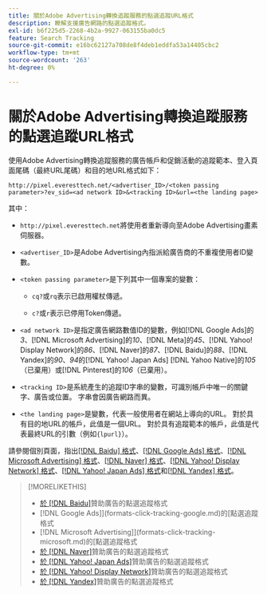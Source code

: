```yaml
---
title: 關於Adobe Advertising轉換追蹤服務的點選追蹤URL格式
description: 瞭解支援廣告網路的點選追蹤格式。
exl-id: b6f225d5-2268-4b2a-9927-063155ba0dc5
feature: Search Tracking
source-git-commit: e16bc62127a708de8f4deb1eddfa53a14405cbc2
workflow-type: tm+mt
source-wordcount: '263'
ht-degree: 0%

---
```


# 關於Adobe Advertising轉換追蹤服務的點選追蹤URL格式

使用Adobe Advertising轉換追蹤服務的廣告帳戶和促銷活動的追蹤範本、登入頁面尾碼（最終URL尾碼）和目的地URL格式如下：

`http://pixel.everesttech.net/<advertiser_ID>/<token passing parameter>?ev_sid=<ad network ID>&<tracking ID>&url=<the landing page>`

其中：

* `http://pixel.everesttech.net`將使用者重新導向至Adobe Advertising畫素伺服器。

* `<advertiser_ID>`是Adobe Advertising內指派給廣告商的不重複使用者ID變數。

* `<token passing parameter>`是下列其中一個專案的變數：

   * `cq?`或`rq`表示已啟用權杖傳遞。

   * `c?`或`r`表示已停用Token傳遞。

* `<ad network ID>`是指定廣告網路數值ID的變數，例如[!DNL Google Ads]的&#x200B;*3*、[!DNL Microsoft Advertising]的&#x200B;*10*、[!DNL Meta]的&#x200B;*45*、[!DNL Yahoo! Display Network]的&#x200B;*86*、[!DNL Naver]的&#x200B;*87*、[!DNL Baidu]的&#x200B;*88*、[!DNL Yandex]的&#x200B;*90*、*94*&#x200B;的[!DNL Yahoo! Japan Ads] [!DNL Yahoo Native]的&#x200B;*105*（已棄用）或[!DNL Pinterest]的&#x200B;*106*（已棄用）。

* `<tracking ID>`是系統產生的追蹤ID字串的變數，可識別帳戶中唯一的關鍵字、廣告或位置。 字串會因廣告網路而異。

* `<the landing page>`是變數，代表一般使用者在網站上導向的URL。 對於具有目的地URL的帳戶，此值是一個URL。 對於具有追蹤範本的帳戶，此值是代表最終URL的引數（例如`{lpurl}`）。

請參閱個別頁面，指出[[!DNL Baidu] 格式](formats-click-tracking-baidu.md)、[[!DNL Google Ads] 格式](formats-click-tracking-google.md)、[[!DNL Microsoft Advertising] 格式](formats-click-tracking-microsoft.md)、[[!DNL Naver] 格式](formats-click-tracking-naver.md)、[[!DNL Yahoo! Display Network] 格式](formats-click-tracking-yahoo-display-network.md)、[[!DNL Yahoo! Japan Ads] 格式](formats-click-tracking-yahoo-japan.md)和[[!DNL Yandex] 格式](formats-click-tracking-yandex.md)。

>[!MORELIKETHIS]
>
>* [於 [!DNL Baidu]](formats-click-tracking-baidu.md)贊助廣告的點選追蹤格式
>*  [!DNL Google Ads]](formats-click-tracking-google.md)的[點選追蹤格式
>*  [!DNL Microsoft Advertising]](formats-click-tracking-microsoft.md)的[點選追蹤格式
>* [於 [!DNL Naver]](formats-click-tracking-naver.md)贊助廣告的點選追蹤格式
>* [於 [!DNL Yahoo! Japan Ads]](formats-click-tracking-yahoo-japan.md)贊助廣告的點選追蹤格式
>* [於 [!DNL Yahoo! Display Network]](formats-click-tracking-yahoo-display-network.md)贊助廣告的點選追蹤格式
>* [於 [!DNL Yandex]](formats-click-tracking-yandex.md)贊助廣告的點選追蹤格式
